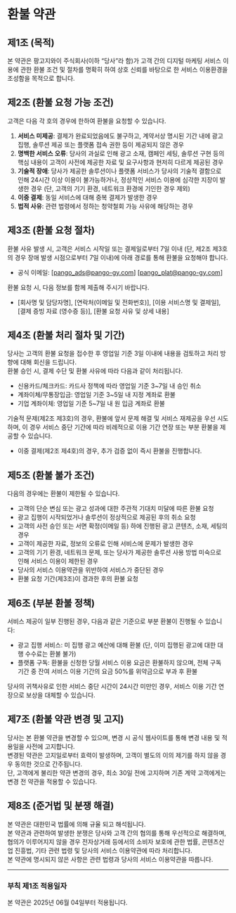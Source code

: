 # 환불 약관

## 제1조 (목적)  
본 약관은 팡고지와이 주식회사(이하 “당사”라 함)가 고객 간의 디지털 마케팅 서비스 이용에 관한 환불 조건 및 절차를 명확히 하여 상호 신뢰를 바탕으로 한 서비스 이용환경을 조성함을 목적으로 합니다.

## 제2조 (환불 요청 가능 조건)  
고객은 다음 각 호의 경우에 한하여 환불을 요청할 수 있습니다.
1. **서비스 미제공**: 결제가 완료되었음에도 불구하고, 계약서상 명시된 기간 내에 광고 집행, 솔루션 제공 또는 플랫폼 접속 권한 등이 제공되지 않은 경우  
2. **명백한 서비스 오류**: 당사의 과실로 인해 광고 소재, 캠페인 세팅, 솔루션 구현 등의 핵심 내용이 고객이 사전에 제공한 자료 및 요구사항과 현저히 다르게 제공된 경우  
3. **기술적 장애**: 당사가 제공한 솔루션이나 플랫폼 서비스가 당사의 기술적 결함으로 인해 24시간 이상 이용이 불가능하거나, 정상적인 서비스 이용에 심각한 지장이 발생한 경우 (단, 고객의 기기 환경, 네트워크 환경에 기인한 경우 제외)  
4. **이중 결제**: 동일 서비스에 대해 중복 결제가 발생한 경우  
5. **법적 사유**: 관련 법령에서 정하는 청약철회 가능 사유에 해당하는 경우  

## 제3조 (환불 요청 절차)  
환불 사유 발생 시, 고객은 서비스 시작일 또는 결제일로부터 7일 이내 (단, 제2조 제3호의 경우 장애 발생 시점으로부터 7일 이내)에 아래 경로를 통해 환불을 요청해야 합니다.

- 공식 이메일: [pango_ads@pango-gy.com] [pango_plat@pango-gy.com]  

환불 요청 시, 다음 정보를 함께 제출해 주시기 바랍니다.
- [회사명 및 담당자명], [연락처(이메일 및 전화번호)], [이용 서비스명 및 결제일], [결제 증빙 자료 (영수증 등)], [환불 요청 사유 및 상세 내용]

## 제4조 (환불 처리 절차 및 기간)  
당사는 고객의 환불 요청을 접수한 후 영업일 기준 3일 이내에 내용을 검토하고 처리 방향에 대해 회신을 드립니다.  
환불 승인 시, 결제 수단 및 환불 사유에 따라 다음과 같이 처리됩니다.

- 신용카드/체크카드: 카드사 정책에 따라 영업일 기준 3~7일 내 승인 취소  
- 계좌이체/무통장입금: 영업일 기준 3~5일 내 지정 계좌로 환불  
- 기업 계좌이체: 영업일 기준 5~7일 내 원 입금 계좌로 환불  

기술적 문제(제2조 제3호)의 경우, 환불에 앞서 문제 해결 및 서비스 재제공을 우선 시도하며, 이 경우 서비스 중단 기간에 따라 비례적으로 이용 기간 연장 또는 부분 환불을 제공할 수 있습니다.  
- 이중 결제(제2조 제4호)의 경우, 추가 검증 없이 즉시 환불을 진행합니다.

## 제5조 (환불 불가 조건)  
다음의 경우에는 환불이 제한될 수 있습니다.
- 고객의 단순 변심 또는 광고 성과에 대한 주관적 기대치 미달에 따른 환불 요청  
- 광고 집행이 시작되었거나 솔루션이 정상적으로 제공된 후의 취소 요청  
- 고객의 사전 승인 또는 서면 확정(이메일 등) 하에 진행된 광고 콘텐츠, 소재, 세팅의 경우  
- 고객이 제공한 자료, 정보의 오류로 인해 서비스에 문제가 발생한 경우  
- 고객의 기기 환경, 네트워크 문제, 또는 당사가 제공한 솔루션 사용 방법 미숙으로 인해 서비스 이용이 제한된 경우  
- 당사의 서비스 이용약관을 위반하여 서비스가 중단된 경우  
- 환불 요청 기간(제3조)이 경과한 후의 환불 요청  

## 제6조 (부분 환불 정책)  
서비스 제공이 일부 진행된 경우, 다음과 같은 기준으로 부분 환불이 진행될 수 있습니다:
- 광고 집행 서비스: 미 집행 광고 예산에 대해 환불 (단, 이미 집행된 광고에 대한 대행 수수료는 환불 불가)  
- 플랫폼 구독: 환불을 신청한 당월 서비스 이용 요금은 환불하지 않으며, 전체 구독 기간 중 잔여 서비스 이용 기간의 요금 50%를 위약금으로 부과 후 환불  

당사의 귀책사유로 인한 서비스 중단 시간이 24시간 미만인 경우, 서비스 이용 기간 연장으로 보상을 대체할 수 있습니다.

## 제7조 (환불 약관 변경 및 고지)  
당사는 본 환불 약관을 변경할 수 있으며, 변경 시 공식 웹사이트를 통해 변경 내용 및 적용일을 사전에 고지합니다.  
변경된 약관은 고지일로부터 효력이 발생하며, 고객이 별도의 이의 제기를 하지 않을 경우 동의한 것으로 간주됩니다.  
단, 고객에게 불리한 약관 변경의 경우, 최소 30일 전에 고지하며 기존 계약 고객에게는 변경 전 약관을 적용할 수 있습니다.

## 제8조 (준거법 및 분쟁 해결)  
본 약관은 대한민국 법률에 의해 규율 되고 해석됩니다.  
본 약관과 관련하여 발생한 분쟁은 당사와 고객 간의 협의를 통해 우선적으로 해결하며, 협의가 이루어지지 않을 경우 전자상거래 등에서의 소비자 보호에 관한 법률, 콘텐츠산업 진흥법, 기타 관련 법령 및 당사의 서비스 이용약관에 따라 처리합니다.  
본 약관에 명시되지 않은 사항은 관련 법령과 당사의 서비스 이용약관을 따릅니다.

---

### 부칙 제1조 적용일자  
본 약관은 2025년 06월 04일부터 적용됩니다.
